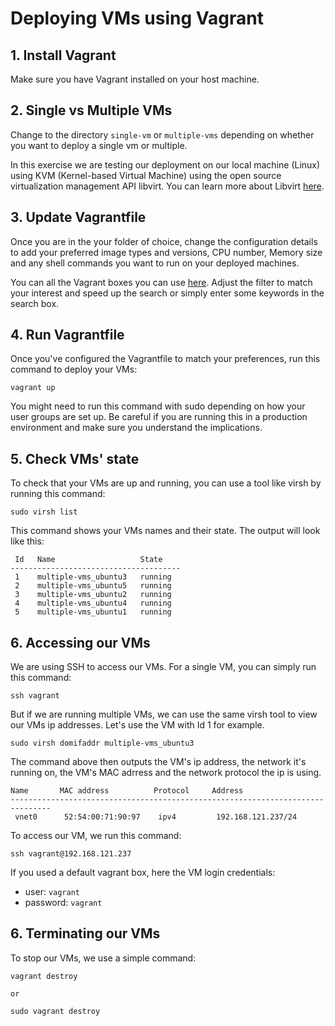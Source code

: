 # Deploying VMs using Vagrant

## 1. Install Vagrant

Make sure you have Vagrant installed on your host machine.

## 2. Single vs Multiple VMs

Change to the directory `single-vm` or `multiple-vms` depending on whether you want to deploy a single vm or multiple.

In this exercise we are testing our deployment on our local machine (Linux) using KVM (Kernel-based Virtual Machine) using the open source virtualization management API libvirt. You can learn more about Libvirt [here](https://libvirt.org/docs.html).

## 3. Update Vagrantfile

Once you are in the your folder of choice, change the configuration details to add your preferred image types and versions, CPU number, Memory size and any shell commands you want to run on your deployed machines.

You can all the Vagrant boxes you can use [here](https://app.vagrantup.com/boxes/search). Adjust the filter to match your interest and speed up the search or simply enter some keywords in the search box.

## 4. Run Vagrantfile

Once you've configured the Vagrantfile to match your preferences, run this command to deploy your VMs:

```
vagrant up
```

You might need to run this command with sudo depending on how your user groups are set up. Be careful if you are running this in a production environment and make sure you understand the implications.

## 5. Check VMs' state

To check that your VMs are up and running, you can use a tool like virsh by running this command:

```
sudo virsh list
```

This command shows your VMs names and their state. The output will look like this:

```
 Id   Name                   State
--------------------------------------
 1    multiple-vms_ubuntu3   running
 2    multiple-vms_ubuntu5   running
 3    multiple-vms_ubuntu2   running
 4    multiple-vms_ubuntu4   running
 5    multiple-vms_ubuntu1   running
```

## 6. Accessing our VMs

We are using SSH to access our VMs. For a single VM, you can simply run this command:

```
ssh vagrant
```

But if we are running multiple VMs, we can use the same virsh tool to view our VMs ip addresses. Let's use the VM with Id 1 for example.

```
sudo virsh domifaddr multiple-vms_ubuntu3
```

The command above then outputs the VM's ip address, the network it's running on, the VM's MAC adrress and the network protocol the ip is using.

```
Name       MAC address          Protocol     Address
-------------------------------------------------------------------------------
 vnet0      52:54:00:71:90:97    ipv4         192.168.121.237/24
```

To access our VM, we run this command:

```
ssh vagrant@192.168.121.237
```

If you used a default vagrant box, here the VM login credentials:

- user: `vagrant`
- password: `vagrant`

## 6. Terminating our VMs

To stop our VMs, we use a simple command:

```
vagrant destroy

or

sudo vagrant destroy
```

